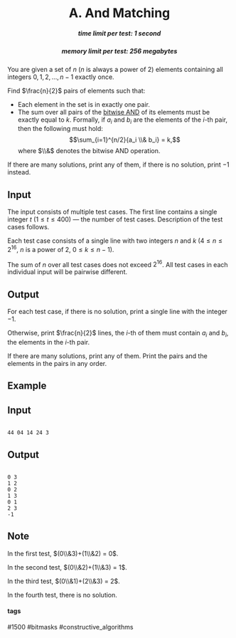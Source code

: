 <h1 style='text-align: center;'> A. And Matching</h1>

<h5 style='text-align: center;'>time limit per test: 1 second</h5>
<h5 style='text-align: center;'>memory limit per test: 256 megabytes</h5>

You are given a set of $n$ ($n$ is always a power of $2$) elements containing all integers $0, 1, 2, \ldots, n-1$ exactly once.

Find $\frac{n}{2}$ pairs of elements such that:

* Each element in the set is in exactly one pair.
* The sum over all pairs of the [bitwise AND](https://en.wikipedia.org/wiki/Bitwise_operation#AND) of its elements must be exactly equal to $k$. Formally, if $a_i$ and $b_i$ are the elements of the $i$-th pair, then the following must hold: $$\sum_{i=1}^{n/2}{a_i \\& b_i} = k,$$ where $\\&$ denotes the bitwise AND operation.

If there are many solutions, print any of them, if there is no solution, print $-1$ instead.

## Input

The input consists of multiple test cases. The first line contains a single integer $t$ ($1 \leq t \leq 400$) — the number of test cases. Description of the test cases follows.

Each test case consists of a single line with two integers $n$ and $k$ ($4 \leq n \leq 2^{16}$, $n$ is a power of $2$, $0 \leq k \leq n-1$).

The sum of $n$ over all test cases does not exceed $2^{16}$. All test cases in each individual input will be pairwise different.

## Output

For each test case, if there is no solution, print a single line with the integer $-1$.

Otherwise, print $\frac{n}{2}$ lines, the $i$-th of them must contain $a_i$ and $b_i$, the elements in the $i$-th pair. 

If there are many solutions, print any of them. Print the pairs and the elements in the pairs in any order.

## Example

## Input


```

44 04 14 24 3
```
## Output


```

0 3
1 2
0 2
1 3
0 1
2 3
-1

```
## Note

In the first test, $(0\\&3)+(1\\&2) = 0$.

In the second test, $(0\\&2)+(1\\&3) = 1$.

In the third test, $(0\\&1)+(2\\&3) = 2$.

In the fourth test, there is no solution.



#### tags 

#1500 #bitmasks #constructive_algorithms 